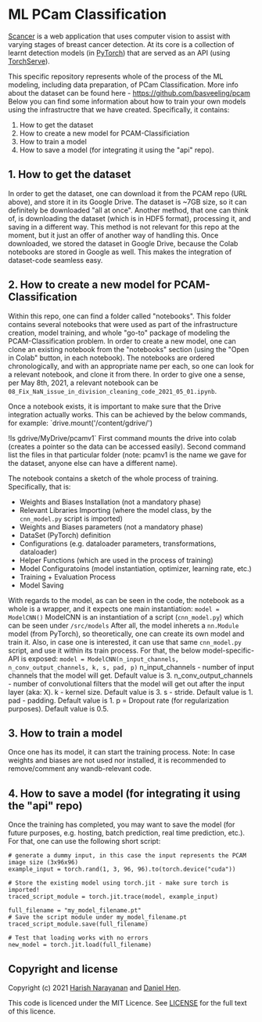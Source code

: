 # ML PCam Classification
[Scancer](https://scancer.org/) is a web application that uses
computer vision to assist with varying stages of breast cancer
detection. At its core is a collection of learnt detection models (in
[PyTorch](https://pytorch.org)) that are served as an API (using
[TorchServe](https://pytorch.org/serve/)).

This specific repository represents whole of the process of the ML modeling, including data preparation, of PCam Classification.
More info about the dataset can be found here - https://github.com/basveeling/pcam
Below you can find some information about how to train your own models using the infrastructre that we have created.
Specifically, it contains:
1. How to get the dataset
2. How to create a new model for PCAM-Classificiation
3. How to train a model
4. How to save a model (for integrating it using the "api" repo).


## 1. How to get the dataset
In order to get the dataset, one can download it from the PCAM repo (URL above), and store it in its Google Drive.
The dataset is ~7GB size, so it can definitely be downloaded "all at once".
Another method, that one can think of, is downloading the dataset (which is in HDF5 format), processing it, and saving in a different way. This method is not relevant for this repo at the moment, but it just an offer of another way of handling this.
Once downloaded, we stored the dataset in Google Drive, because the Colab notebooks are stored in Google as well. This makes the integration of dataset-code seamless easy.

## 2. How to create a new model for PCAM-Classification
Within this repo, one can find a folder called "notebooks". This folder contains several notebooks that were used as part of the infrastructure creation, model training, and whole "go-to" package of modeling the PCAM-Classification problem.
In order to create a new model, one can clone an existing notebook from the "notebooks" section (using the "Open in Colab" button, in each notebook).
The notebooks are ordered chronologically, and with an appropriate name per each, so one can look for a relevant notebook, and clone it from there.
In order to give one a sense, per May 8th, 2021, a relevant notebook can be `08_Fix_NaN_issue_in_division_cleaning_code_2021_05_01.ipynb`.

Once a notebook exists, it is important to make sure that the Drive integration actually works. This can be achieved by the below commands, for example:
`drive.mount('/content/gdrive/')

!ls gdrive/MyDrive/pcamv1`
First command mounts the drive into colab (creates a pointer so the data can be accessed easily).
Second command list the files in that particular folder (note: pcamv1 is the name we gave for the dataset, anyone else can have a different name).

The notebook contains a sketch of the whole process of training. Specifically, that is:
* Weights and Biases Installation (not a mandatory phase)
* Relevant Libraries Importing (where the model class, by the `cnn_model.py` script is imported)
* Weights and Biases parameters (not a mandatory phase)
* DataSet (PyTorch) definition
* Configurations (e.g. dataloader parameters, transformations, dataloader)
* Helper Functions (which are used in the process of training)
* Model Configuratoins (model instantiation, optimizer, learning rate, etc.)
* Training + Evaluation Process
* Model Saving

With regards to the model, as can be seen in the code, the notebook as a whole is a wrapper, and it expects one main instantiation:
`model = ModelCNN()`
ModelCNN is an instantiation of a script (`cnn_model.py`) which can be seen under `/src/models` 
After all, the model inherets a `nn.Module` model (from PyTorch), so theoretically, one can create its own model and train it.
Also, in case one is interested, it can use that same `cnn_model.py` script, and use it within its train process.
For that, the below model-specific-API is exposed:
`model = ModelCNN(n_input_channels, n_conv_output_channels, k, s, pad, p)`
n_input_channels - number of input channels that the model will get. Default value is 3.
n_conv_output_channels - number of convolutional filters that the model will get out after the input layer (aka: X).
k - kernel size. Default value is 3.
s - stride. Default value is 1.
pad - padding. Default value is 1.
p = Dropout rate (for regularization purposes). Default value is 0.5.

## 3. How to train a model
Once one has its model, it can start the training process.
Note: In case weights and biases are not used nor installed, it is recommended to remove/comment any wandb-relevant code.

## 4. How to save a model (for integrating it using the "api" repo)
Once the training has completed, you may want to save the model (for future purposes, e.g. hosting, batch prediction, real time prediction, etc.).
For that, one can use the following short script:
```
# generate a dummy input, in this case the input represents the PCAM image size (3x96x96)
example_input = torch.rand(1, 3, 96, 96).to(torch.device("cuda"))

# Store the existing model using torch.jit - make sure torch is imported!
traced_script_module = torch.jit.trace(model, example_input)

full_filename = "my_model_filename.pt"
# Save the script module under my_model_filename.pt
traced_script_module.save(full_filename)

# Test that loading works with no errors
new_model = torch.jit.load(full_filename)
```

## Copyright and license

Copyright (c) 2021 [Harish Narayanan](https://harishnarayanan.org) and
[Daniel Hen](https://www.linkedin.com/in/daniel-hen/).

This code is licenced under the MIT Licence. See
[LICENSE](https://github.com/scancer-org/api/blob/main/LICENSE) for
the full text of this licence.

